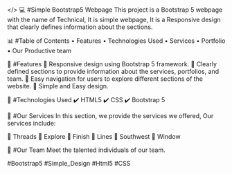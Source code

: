 </>  💻 #Simple Bootstrap5 Webpage
This project is a Bootstrap 5 webpage with the name of Technical, It is simple webpage, It is a Responsive design that clearly defines information about the sections.

📊  #Table of Contents
• Features • Technologies Used • Services • Portfolio • Our Productive team

🎯 #Features
🔹 Responsive design using Bootstrap 5 framework. 🔹 Clearly defined sections to provide information about the services, portfolios, and team. 🔹 Easy navigation for users to explore different sections of the website. 🔹 Simple and Easy design.

🚀 #Technologies Used
✔️ HTML5 ✔️ CSS ✔️ Bootstrap 5

🔁 #Our Services
In this section, we provide the services we offered, Our services include:

📌 Threads 📌 Explore 📌 Finish 📌 Lines 📌 Southwest 📌 Window

👥 #Our Team
Meet the talented individuals of our team.

#Bootstrap5 #Simple_Design #Html5 #CSS
